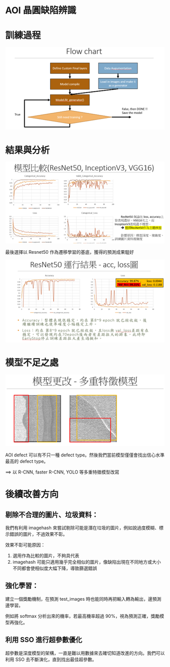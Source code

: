 # AOI 晶圓缺陷辨識

# 訓練過程

![flowChart](./img/flowChart.png)

# 結果與分析

![compare-result](./img/compare-result.png)

最後選擇以 Resnet50 作為遷移學習的基底，獲得的預測成果駔好

![resnet50-result](./img/resnet50-result.png)

# 模型不足之處

![failure](./img/failure.png)

AOI defect 可以有不只一種 defect type。然後我們當前模型僅僅會找出信心水準最高的 defect type。

==> 以 R-CNN, faster R-CNN, YOLO 等多重特徵模型改寫

# 後續改善方向

## 剔除不合理的圖片、垃圾資料：

我們有利用 imagehash 來嘗試剔除可能是潛在垃圾的圖片，例如說過度模糊、標示錯誤的圖片，不過效果不彰。

效果不彰可能原因：

1. 選用作為比較的圖片，不夠具代表
2. imagehash 可能只適用幾乎完全相似的圖片，像缺陷出現在不同地方或大小不同都會使相似度大幅下降，導致篩選錯誤

## 強化學習：

建立一個獎勵機制，在預測 test_images 時也能同時再把輸入轉為輸出，邊預測邊學習。

例如將 softmax 分析出來的機率，若最高機率超過 90%，視為預測正確，獎勵模型再強化。

## 利用 SSO 進行超參數優化

超參數是深度模型的架構，一直是難以用數據來去確切知道改進的方向。我們可以利用 SSO 去不斷演化，直到找出最佳超參數。
